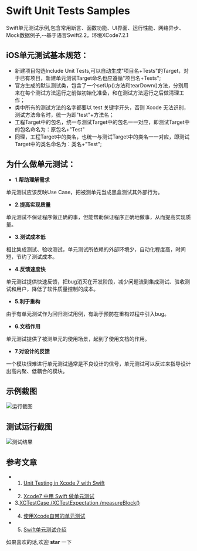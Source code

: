 # Swift Unit Tests Samples

Swift单元测试示例,包含常用断言、函数功能、UI界面、运行性能、网络异步、Mock数据例子,--基于语言Swift2.2，环境XCode7.2.1

## iOS单元测试基本规范：
* 新建项目勾选Include Unit Tests,可以自动生成"项目名+Tests"的Target，对于已有项目，新建单元测试Target命名也应遵循"项目名+Tests";
* 官方生成的默认测试类，包含了一个setUp()方法和tearDown()方法，分别用来在每个测试方法运行之前做初始化准备，和在测试方法运行之后做清理工作；
* 类中所有的测试方法的名字都要以 test 关键字开头，否则 Xcode 无法识别，测试方法命名时，统一为即"test"+方法名；
* 工程Target中的包名，统一与测试Target中的包名一一对应，即测试Target中的包名命名为：原包名+"Test"
* 同理，工程Target中的类名，也统一与测试Target中的类名一一对应，即测试Target中的类名命名为：类名+"Test";

## 为什么做单元测试：
* **1.帮助理解需求**

单元测试应该反映Use Case，把被测单元当成黑盒测试其外部行为。

* **2.提高实现质量**

单元测试不保证程序做正确的事，但能帮助保证程序正确地做事，从而提高实现质量。

* **3.测试成本低**

相比集成测试、验收测试，单元测试所依赖的外部环境少，自动化程度高，时间短，节约了测试成本。

* **4.反馈速度快**

单元测试提供快速反馈，把bug消灭在开发阶段，减少问题流到集成测试、验收测试和用户，降低了软件质量控制的成本。

* **5.利于重构**

由于有单元测试作为回归测试用例，有助于预防在重构过程中引入bug。

* **6.文档作用**

单元测试提供了被测单元的使用场景，起到了使用文档的作用。

* **7.对设计的反馈**

一个模块很难进行单元测试通常是不良设计的信号，单元测试可以反过来指导设计出高内聚、低耦合的模块。

## 示例截图

![](view.png "运行截图")

## 测试运行截图

![](testview.png "测试结果")


## 参考文章
* 1. [Unit Testing in Xcode 7 with Swift](http://www.appcoda.com/unit-testing-swift/)
* 2. [Xcode7 中用 Swift 做单元测试](https://segmentfault.com/a/1190000004525872)
* 3.[XCTest​Case /XCTest​Expectation /measure​Block()](http://nshipster.com/xctestcase/) 
* 4. [使用Xcode自带的单元测试](http://www.cnblogs.com/sunshine-anycall/p/4155649.html)
* 5. [Swift单元测试介绍](http://letsswift.com/2014/06/swift-unit-test/) 

如果喜欢的话,欢迎 **star** 一下
